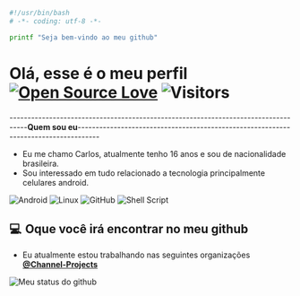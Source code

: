 ```bash
#!/usr/bin/bash
# -*- coding: utf-8 -*-

printf "Seja bem-vindo ao meu github"
```

# Olá, esse é o meu perfil [![Open Source Love](https://badges.frapsoft.com/os/v1/open-source.svg?v=102)](https://github.com/ellerbrock/open-source-badge/) ![Visitors](https://visitor-badge.laobi.icu/badge?page_id=L1ghtzin.L1ghtzin)

-----------------------------------------------------------------------------------**Quem sou eu**------------------------------------------------------------------------------------
- Eu me chamo Carlos, atualmente tenho 16 anos e sou de nacionalidade brasileira.
- Sou interessado em tudo relacionado a tecnologia principalmente celulares android.

<img alt="Android" src="https://img.shields.io/badge/Android-3DDC84?style=for-the-badge&logo=android&logoColor=white" /> <img alt="Linux" src="https://img.shields.io/badge/Linux-FCC624?style=for-the-badge&logo=linux&logoColor=black"> <img alt="GitHub" src="https://img.shields.io/badge/github-%23121011.svg?style=for-the-badge&logo=github&logoColor=white"/> <img alt="Shell Script" src="https://img.shields.io/badge/shell_script-%23121011.svg?style=for-the-badge&logo=gnu-bash&logoColor=white"/>

## 💻  Oque você irá encontrar no meu github

- Eu atualmente estou trabalhando nas seguintes organizações
  **[@Channel-Projects](https://github.com/Channel-Projects)**
  
![Meu status do github](https://github-readme-stats-git-masterrstaa-rickstaa.vercel.app/api?username=L1ghtzin&show_icons=true&theme=github_dark&hide_border=true)
